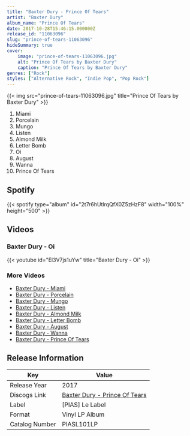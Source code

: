 ```yaml
---
title: "Baxter Dury - Prince Of Tears"
artist: "Baxter Dury"
album_name: "Prince Of Tears"
date: 2017-10-28T15:46:15.000000Z
release_id: "11063096"
slug: "prince-of-tears-11063096"
hideSummary: true
cover:
    image: "prince-of-tears-11063096.jpg"
    alt: "Prince Of Tears by Baxter Dury"
    caption: "Prince Of Tears by Baxter Dury"
genres: ["Rock"]
styles: ["Alternative Rock", "Indie Pop", "Pop Rock"]
---
```


{{< img src="prince-of-tears-11063096.jpg" title="Prince Of Tears by Baxter Dury" >}}

<!-- section break -->

1. Miami
2. Porcelain
3. Mungo
4. Listen
5. Almond Milk
6. Letter Bomb
7. Oi
8. August
9. Wanna
10. Prince Of Tears

<!-- section break -->


## Spotify
{{< spotify type="album" id="2t7r6hUtlrqQfX0Z5zHzF8" width="100%" height="500" >}}



## Videos
### Baxter Dury - Oi
{{< youtube id="El3V7js1uYw" title="Baxter Dury - Oi" >}}<br>

### More Videos

- [Baxter Dury - Miami](https://www.youtube.com/watch?v=HyILwv1KBT4)
- [Baxter Dury - Porcelain](https://www.youtube.com/watch?v=ijymeAMEEHg)
- [Baxter Dury - Mungo](https://www.youtube.com/watch?v=nLRdfIB2GLw)
- [Baxter Dury - Listen](https://www.youtube.com/watch?v=bs_vDiPil2E)
- [Baxter Dury - Almond Milk](https://www.youtube.com/watch?v=i_Lp35ZO-eA)
- [Baxter Dury - Letter Bomb](https://www.youtube.com/watch?v=_ujXqsCHgE8)
- [Baxter Dury - August](https://www.youtube.com/watch?v=CBTnSUlPLjY)
- [Baxter Dury - Wanna](https://www.youtube.com/watch?v=Lp57mSug63c)
- [Baxter Dury - Prince Of Tears](https://www.youtube.com/watch?v=zPpaKK4XK74)


## Release Information
|  Key           | Value                                                |
| ---------------| ---------------------------------------------------- |
| Release Year   | 2017                                   |
| Discogs Link   | [Baxter Dury - Prince Of Tears](https://www.discogs.com/release/11063096-Baxter-Dury-Prince-Of-Tears) |
| Label          | [PIAS] Le Label |
| Format         | Vinyl LP Album |
| Catalog Number | PIASL101LP |
